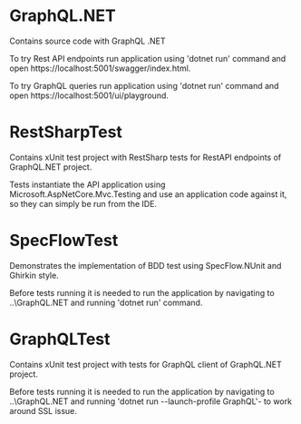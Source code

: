 # GraphQL.NET

Contains source code with GraphQL .NET

To try Rest API endpoints run application using 'dotnet run' command and open https://localhost:5001/swagger/index.html.

To try GraphQL queries run application using 'dotnet run' command and open https://localhost:5001/ui/playground.

# RestSharpTest

Contains xUnit test project with RestSharp tests for RestAPI endpoints of GraphQL.NET project.

Tests instantiate the API application using Microsoft.AspNetCore.Mvc.Testing and use an application code against it, so they can simply be run from the IDE.

# SpecFlowTest

Demonstrates the implementation of BDD test using SpecFlow.NUnit and Ghirkin style. 

Before tests running it is needed to run the application by navigating to ..\GraphQL.NET and running 'dotnet run' command.

# GraphQLTest

Contains xUnit test project with tests for GraphQL client of GraphQL.NET project.

Before tests running it is needed to run the application by navigating to ..\GraphQL.NET and running 'dotnet run --launch-profile GraphQL'- to work around SSL issue.